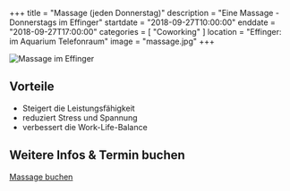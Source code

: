 +++
title = "Massage (jeden Donnerstag)"
description = "Eine Massage - Donnerstags im Effinger"
startdate = "2018-09-27T10:00:00"
enddate = "2018-09-27T17:00:00"
categories = [ "Coworking" ]
location = "Effinger: im Aquarium Telefonraum"
image = "massage.jpg"
+++

![Massage im Effinger](massage.jpg)

## Vorteile 

* Steigert die Leistungsfähigkeit
* reduziert Stress und Spannung 
* verbessert die Work-Life-Balance


## Weitere Infos & Termin buchen

<a target="_blank" href="https://3-bewegt.youcanbook.me" class="btn btn-mod btn-border btn-round btn-medium">Massage buchen</a>
